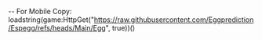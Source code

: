 -- For Mobile Copy:
loadstring(game:HttpGet("https://raw.githubusercontent.com/Eggprediction/Espegg/refs/heads/Main/Egg", true))()
